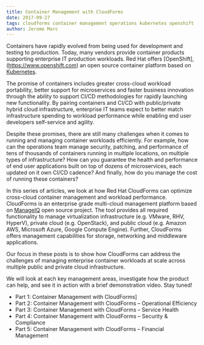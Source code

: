 ```yaml
---
title: Container Management with CloudForms
date: 2017-09-27
tags: cloudforms container management operations kubernetes openshift
author: Jerome Marc
---
```


Containers have rapidly evolved from being used for development and testing to production. Today, many vendors provide container products supporting enterprise IT production workloads. Red Hat offers [OpenShift], (<https://www.openshift.com>) an open source container platform based on [Kubernetes](<https://kubernetes.io>).

The promise of containers includes greater cross-cloud workload portability, better support for microservices and faster business innovation through the ability to support CI/CD methodologies for rapidly launching new functionality. By pairing containers and CI/CD with public/private hybrid cloud infrastructure, enterprise IT teams expect to better match infrastructure spending to workload performance while enabling end user developers self-service and agility.

Despite these promises, there are still many challenges when it comes to running and managing container workloads efficiently. For example, how can the operations team manage security, patching, and performance of tens of thousands of containers running in multiple locations, on multiple types of infrastructure? How can you guarantee the health and performance of end user applications built on top of dozens of microservices, each updated on it own CI/CD cadence? And finally, how do you manage the cost of running these containers?
  
In this series of articles, we look at how Red Hat CloudForms can optimize cross-cloud container management and workload performance. CloudForms is an enterprise grade multi-cloud management platform based on [ManageIQ](<https://www.manageiq.org>) open source project. The tool provides all required functionality to manage virtualization infrastructure (e.g. VMware, RHV, HyperV), private cloud (e.g. OpenStack), and public cloud (e.g. Amazon AWS, Microsoft Azure, Google Compute Engine). Further, CloudForms offers management capabilities for storage, networking and middleware applications.
  
Our focus in these posts is to show how CloudForms can address the challenges of managing enterprise container workloads at scale across multiple public and private cloud infrastructure.
  
We will look at each key management areas, investigate how the product can help, and see it in action with a brief demonstration video. Stay tuned!

* Part 1: Container Management with CloudForms]
* Part 2: Container Management with CloudForms – Operational Efficiency
* Part 3: Container Management with CloudForms – Service Health
* Part 4: Container Management with CloudForms – Security & Compliance
* Part 5: Container Management with CloudForms – Financial Management
